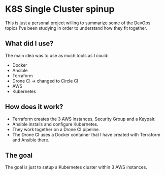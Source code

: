 
# K8S Single Cluster spinup
This is just a personal project willing to summarize some of the DevOps topics I've been studying in order to understand how they fit together.
## What did I use?
The main idea was to use as much tools as I could:

 - Docker
 - Ansible
 - Terraform
 - Drone CI -> changed to Circle CI
 - AWS
 - Kubernetes

## How does  it work?

- Terraform creates the 3 AWS instances, Security Group and a Keypair.
- Ansible installs and configure Kubernetes.
- They work together on a Drone CI pipeline.
- The Drone CI uses a Docker container that I have created with Terraform and Ansible there.

## The goal
The goal is just to setup a Kubernetes cluster within 3 AWS instances.
